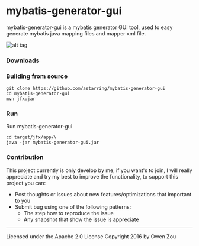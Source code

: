 mybatis-generator-gui
==============

mybatis-generator-gui is a mybatis generator GUI tool, used to easy generate mybatis java mapping files and mapper xml file.

![alt tag](https://cloud.githubusercontent.com/assets/3505708/16178144/35eabdcc-3673-11e6-9ff7-f701754f1550.png|alt=octocat)

### Downloads

### Building from source
    git clone https://github.com/astarring/mybatis-generator-gui
    cd mybatis-generator-gui
    mvn jfx:jar
### Run
Run mybatis-generator-gui

    cd target/jfx/app/\
    java -jar mybatis-generator-gui.jar

### Contribution
This project currently is only develop by me, if you want's to join, I will
really appreciate and try my best to  improve the functionality, to support this project you can:
* Post thoughts or issues about new features/optimizations that important to you
* Submit bug using one of the following patterns:
    * The step how to reproduce the issue
    * Any snapshot that show the issue is appreciate


------
Licensed under the Apache 2.0 License
Copyright 2016 by Owen Zou
